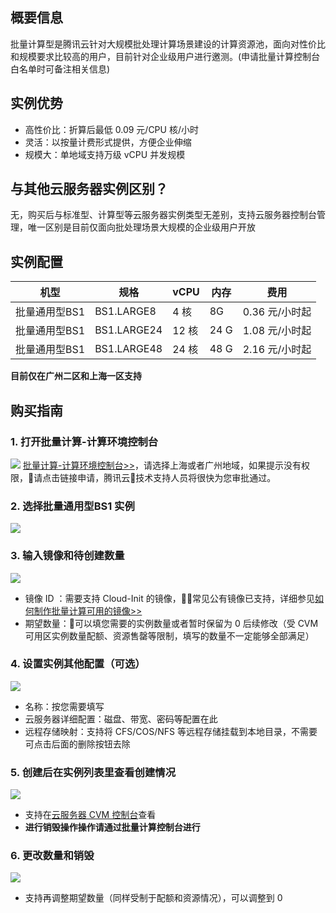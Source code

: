 ## 概要信息

批量计算型是腾讯云针对大规模批处理计算场景建设的计算资源池，面向对性价比和规模要求比较高的用户，目前针对企业级用户进行邀测。(申请批量计算控制台白名单时可备注相关信息)

## 实例优势
* 高性价比：折算后最低 0.09 元/CPU 核/小时
* 灵活：以按量计费形式提供，方便企业伸缩
* 规模大：单地域支持万级 vCPU 并发规模

## 与其他云服务器实例区别？
无，购买后与标准型、计算型等云服务器实例类型无差别，支持云服务器控制台管理，唯一区别是目前仅面向批处理场景大规模的企业级用户开放

## 实例配置

| 机型 | 规格 | vCPU | 内存 | 费用 |
|---------|---------|---------|---------|---------|
| 批量通用型BS1 | BS1.LARGE8 | 4 核 | 8G | 0.36 元/小时起 |
| 批量通用型BS1 | BS1.LARGE24 | 12 核 | 24 G | 1.08 元/小时起 |
| 批量通用型BS1 | BS1.LARGE48 | 24 核 | 48 G | 2.16 元/小时起 |

**目前仅在广州二区和上海一区支持**

## 购买指南
### 1. 打开批量计算-计算环境控制台

![](https://main.qcloudimg.com/raw/9c05439bd29829925fde120b402ec167)
[批量计算-计算环境控制台>>](https://console.cloud.tencent.com/batch/env)，请选择上海或者广州地域，如果提示没有权限，请点击链接申请，腾讯云技术支持人员将很快为您审批通过。

### 2. 选择批量通用型BS1 实例
 ![](https://main.qcloudimg.com/raw/ded6fd4bf772292adf12d0f6cf82d8cd)

### 3. 输入镜像和待创建数量
![](https://main.qcloudimg.com/raw/967bcbeb35b3ea143dcbcfad7dac9c5d)

* 镜像 ID ：需要支持 Cloud-Init 的镜像，常见公有镜像已支持，详细参见[如何制作批量计算可用的镜像>>](/document/product/599/16917)
* 期望数量：可以填您需要的实例数量或者暂时保留为 0 后续修改（受 CVM 可用区实例数量配额、资源售罄等限制，填写的数量不一定能够全部满足）

### 4. 设置实例其他配置（可选）
![](https://main.qcloudimg.com/raw/3cb69c184a3877d12e2f480981a4dd0b)

* 名称：按您需要填写
* 云服务器详细配置：磁盘、带宽、密码等配置在此
* 远程存储映射：支持将 CFS/COS/NFS 等远程存储挂载到本地目录，不需要可点击后面的删除按钮去除

### 5. 创建后在实例列表里查看创建情况
![](https://main.qcloudimg.com/raw/32cff4046ba48ac19d233190e6732610)

* 支持在[云服务器 CVM 控制台](https://console.cloud.tencent.com/cvm/index)查看
* **进行销毁操作操作请通过批量计算控制台进行**

### 6. 更改数量和销毁
![](https://main.qcloudimg.com/raw/208ed5a0fc0e4ac0960ad3268ffc94d5)

* 支持再调整期望数量（同样受制于配额和资源情况），可以调整到 0


